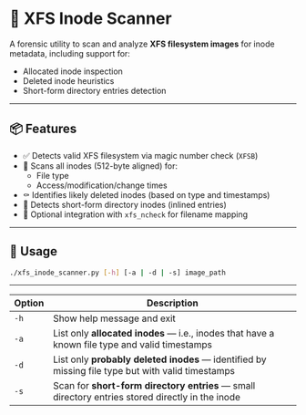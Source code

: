 # 🧠 XFS Inode Scanner

A forensic utility to scan and analyze **XFS filesystem images** for inode metadata, including support for:

- Allocated inode inspection  
- Deleted inode heuristics  
- Short-form directory entries detection

---

## 📦 Features

- ✅ Detects valid XFS filesystem via magic number check (`XFSB`)
- 📁 Scans all inodes (512-byte aligned) for:
  - File type
  - Access/modification/change times
- ⚰️ Identifies likely deleted inodes (based on type and timestamps)
- 📂 Detects short-form directory inodes (inlined entries)
- 🧾 Optional integration with `xfs_ncheck` for filename mapping

---

## 📖 Usage

```bash
./xfs_inode_scanner.py [-h] [-a | -d | -s] image_path
```
---

| Option              | Description                                                                                       |
| ------------------- | ------------------------------------------------------------------------------------------------- |
| `-h` | Show help message and exit                                                                        |
| `-a` | List only **allocated inodes** — i.e., inodes that have a known file type and valid timestamps    |
| `-d` | List only **probably deleted inodes** — identified by missing file type but with valid timestamps |
| `-s` | Scan for **short-form directory entries** — small directory entries stored directly in the inode  |


